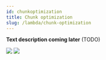 ```yaml
---
id: chunkoptimization
title: Chunk optimization
slug: /lambda/chunk-optimization
---
```


**Text description coming later** (TODO)

<img src="/img/chunk-optimization.png" />
<img src="/img/chunk-optimization-2.png" />
